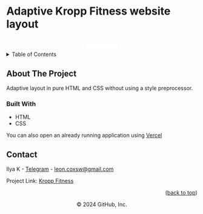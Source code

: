 # Adaptive Kropp Fitness website layout 

<a name="readme-top"></a>

<!-- PROJECT LOGO -->
<br />
<div align="center">
  <a href="https://github.com/lostie21yo/kropp-fitness">
    <img src="images\logo.png" alt="Kropp Logo" width="80" >
  </a>
</div>

<!-- TABLE OF CONTENTS -->
<details>
  <summary>Table of Contents</summary>
  <ol>
    <li>
      <a href="#about-the-project">About The Project</a>
      <ul>
        <li><a href="#built-with">Built With</a></li>
      </ul>
    </li>
    <li><a href="#contact">Contact</a></li>
  </ol>
</details>



<!-- ABOUT THE PROJECT -->
## About The Project

Adaptive layout in pure HTML and CSS without using a style preprocessor.

<!-- Demo video on YouTube [here](https://www.youtube.com/watch?v=4na8KFVoyZM&list=PL4lVqWiqXeK15HICGgnRiJTThgfftHEyt&index=5) -->

<!-- <p align="right">(<a href="#readme-top">back to top</a>)</p> -->


### Built With

* HTML
* CSS

<!-- <p align="right">(<a href="#readme-top">back to top</a>)</p> -->

You can also open an already running application using [Vercel](https://kropp-fitness-chi.vercel.app/)
<!-- <p align="right">(<a href="#readme-top">back to top</a>)</p> -->


<!-- CONTACT -->
## Contact

Ilya K - [Telegram](https://t.me/leoncox) - leon.coxsw@gmail.com

Project Link: [Kropp Fitness](https://github.com/lostie21yo/kropp-fitness)

<p align="right">(<a href="#readme-top">back to top</a>)</p>

<div align="center">
© 2024 GitHub, Inc.
</div>
